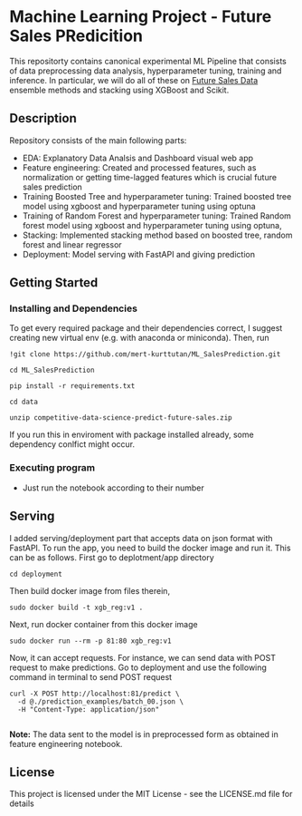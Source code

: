 # Machine Learning Project - Future Sales PRedicition

This repositorty contains canonical experimental ML Pipeline that consists of data preprocessing data analysis, hyperparameter tuning, training and inference. In particular, we will do all of these on <a href="https://www.kaggle.com/competitions/competitive-data-science-predict-future-sales"> Future Sales Data </a> ensemble methods and stacking using XGBoost and Scikit.

## Description

Repository consists of the main following parts:
* EDA: Explanatory Data Analsis and Dashboard visual web app
* Feature engineering: Created and processed features, such as normalization or getting time-lagged features which is crucial future sales prediction
* Training Boosted Tree and hyperparameter tuning: Trained boosted tree model using xgboost and hyperparameter tuning using optuna
* Training of Random Forest and hyperparameter tuning: Trained Random forest model using xgboost and hyperparameter tuning using optuna,
* Stacking: Implemented stacking method based on boosted tree, random forest and linear regressor
* Deployment: Model serving with FastAPI and giving prediction

## Getting Started

### Installing and Dependencies

To get every required package and their dependencies correct, I suggest creating new virtual env (e.g. with anaconda or miniconda). Then, run

`!git clone https://github.com/mert-kurttutan/ML_SalesPrediction.git`

`cd ML_SalesPrediction`

`pip install -r requirements.txt `

`cd data `

`unzip competitive-data-science-predict-future-sales.zip`

If you run this in enviroment with package installed already, some dependency conlfict might occur.

### Executing program

* Just run the notebook according to their number

## Serving
I added serving/deployment part that accepts data on json format with FastAPI. To run the app, you need to build the docker image and run it. This can be as follows. First go to deplotment/app directory

`cd deployment`

Then build docker image from files therein,

`sudo docker build -t xgb_reg:v1 .`


Next, run docker container from this docker image

`sudo docker run --rm -p 81:80 xgb_reg:v1 `

Now, it can accept requests. For instance, we can send data with POST request to make predictions.
Go to deployment and use the following command in terminal to send POST request

```
curl -X POST http://localhost:81/predict \
  -d @./prediction_examples/batch_00.json \
  -H "Content-Type: application/json" 
  
```

**Note:** The data sent to the model is in preprocessed form as obtained in feature engineering notebook.


## License

This project is licensed under the MIT License - see the LICENSE.md file for details
